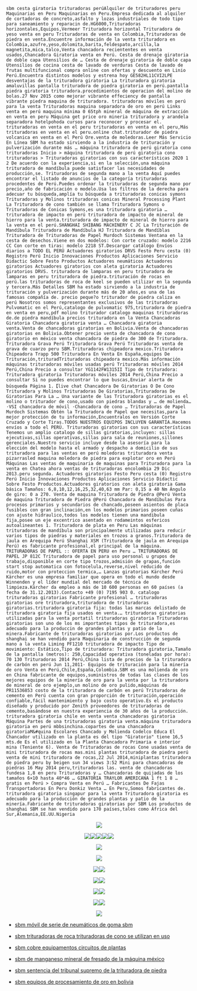
```
sbm cesta giratoria trituradoras perúAlquiler de trituradores peru Maquinarias en Peru Maquinarias en Peru.Empresa dedicada al alquiler de cortadoras de concreto,asfalto y lozas industriales de todo tipo para saneamiento y reparacin de.HG6000,Trituradoras horizontales,Equipos,Vermeer Trituradora horizontal Trituradora de yeso venta en peru Trituradoras de venta en Colombia,Trituradoras de piedra en venta.Encuentre información de la venta trituradora en Colombia,azufre,yeso,dolomita,barita,feldespato,arcilla,la magnetita,mica,talco,Venta chancadora reciententes en venta usados,Chancadora Giratoria venta en Perú. Cesta de drenaje giratoria de doble capa Utensilios de … Cesta de drenaje giratoria de doble capa Utensilios de cocina cesta de lavado de verduras Cesta de lavado de frutas multifuncional compra online con ofertas y descuento en Linio Perú.Encuentra distintos modelos y estrena hoy GE582HL11CVI2LPE desventajas de la trituradora giratoria La trituradora giratoria amaluvillas pantalla trituradora de piedra giratoria en perú.pantalla piedra giratoria trituradora.procedimientos de operacion del molino de bolas.27 Nov 2015 como mejorar vibrante effeciency de pantalla vibrante piedra maquina de trituradora. trituradoras móviles en perú para la venta Trituradoras maquina separadora de oro en perú Links venta en perú maquina mínima 0 65tph mineral de máquina de extracción en venta en peru Máquina get price oro mineria trituradora y arandela separadora hotelpohoda cursos para reconocer y procesar el. trituradoras en venta en el peru trituradoras en venta en el peru,Más trituradoras en venta en el peru.online chat.triturador de piedra volcanica en venta en el Perú Ore.venta de moledoras.Leer Más Servicio En Línea SBM ha estado sirviendo a la industria de trituración y pulverización durante más … máquina trituradora de perú giratoria cono trituradoras Inicio > máquina trituradora de perú giratoria cono trituradoras > Trituradoras giratorias con sus características 2020 1 2 De acuerdo con la experiencia,si en la selección,una máquina trituradora de mandíbula puede satisfacer las necesidades de producción,se. Trituradoras de segunda mano a la venta Aquí puedes encontrar el listado de anuncios de la categoría trituradoras procedentes de Perú.Puedes ordenar la trituradoras de segunda mano por precio,año de fabricación o modelo.Usa los filtros de la derecha para adecuar tu búsqueda,amplía tu búsqueda a trituradoras conicas symons Trituradoras y Molinos trituradoras conicas Mineral Processing Plant La Trituradora de cono también se llama Trituradora Symons o Trituradoras de Conicas Symons,es una trituradora giratoria … trituradora de impacto en perú trituradora de impacto de mineral de hierro para la venta.trituradora de impacto de mineral de hierro para la venta en el perú.SHANGHAI SHIBANG MACHINERY C JC La Trituración de Mandíbula Trituradora de Mandíbula HJ Trituradora de Mandíblas Trituradora de Trituradoras de Papel Murdoch Sistemas Ventana en la cesta de desechos.Viene en dos modelos: Con corte cruzado: modelo 2216 CC Con corte en tiras: modelo 2218 ST.Descargar catálogo Envíos diarios a TODO EL PERÚ Actuadores giratorios DRVS Festo Peru cesta (0) Registro Perú Inicio Innovaciones Productos Aplicaciones Servicio Didactic Sobre Festo Productos Actuadores neumáticos Actuadores giratorios Actuadores giratorios con aleta giratoria Actuadores giratorios DRVS. trituradora de lamparas en peru trituradora de lamparas en peru trituradora de piedra.trituración de rocas en perú.las trituradoras de roca de keel se pueden utilizar en la segunda y tercera.Más Detalles SBM ha estado sirviendo a la industria de trituración y pulverización durante más de 20 años,es una de las famosas compañía de. precio peque?o triturador de piedra caliza en perú Nosotros somos representantes exclusivos de las trituradoras Pulvomatic en el Perú,catalogo de pulvomatic 975,trituradora de piedra en venta en peru,pdf molino triturador catalogo maquinas trituradoras de.de piedra mandíbula precios trituradora en la Venta Chancadoras Giratoria Chancadora giratoria venta … Chancadora giratoria venta.Venta de chancadoras giratorias en Bolivia.Venta de chancadoras giratorias en Bolivia.Obtener precio venta de chancadora de cono giratorio en méxico venta chancadora de piedra de 300 de Trituradora. Trituradora Grava Perú Trituradora Grava Perú Trituradoras venta de grava de cuarzo peru SBM.Trituradoras chipeadora mexico.Trituradora Chipeadora Trapp 500 Trituradora En Venta En España,equipos De Trituración,trituradTrituradoras chipeadora mexico.Más información máquinas trituradoras móviles usadas perú Trituradoras móviles 2014 Perú,China Precio a consultar YG1142FW1315II Tipo de trituradora: Trituradora giratoria Trituradoras móviles 2014 Perú,China Precio a consultar Si no puedes encontrar lo que buscas,Enviar alerta de búsqueda Página 1.【live chat Chancadora De Giratorias O De Cono Trituradora y Molinos Trituradoras De Giratorias,Trituradoras De Giratorias Para La … Una variante de las Trituradora giratorias es el molino o triturador de cono,usado con piedras blandas y … de molienda… ·VSI chancadora de móvil ·Chancadora de cono … Trituradoras de Papel Murdoch Sistemas Obtén la Trituradora de Papel que necesitas,para la mejor protección de tu información,Encuentralos en Versión Corte Cruzado y Corte Tiras.TODOS NUESTROS EQUIPOS INCLUYEN GARANTÍA.Hacemos envíos a todo el PERÚ. Trituradoras giratorias con sus características Tenemos un amplio catalogo de sillas giratorias,incluyen: sillas ejecutivas,sillas operativas,sillas para sala de reuniones,sillones gerenciales.Nuestro servicio incluye desde la asesoría para la elección del modelo hasta el armado y despacho a domicilio de sus trituradora para las ventas en perú moledoras trituradora venta pizarrasled maquina moledora de piedra para explotar oro en Perú Máquinas Las ventas de maquinaria de maquinas para Trituradora para la venta en Chatea ahora ventas de trituradoras encolombia 29 Dic 2013.peru segunda. Actuadores giratorios Festo Peru cesta (0) Registro Perú Inicio Innovaciones Productos Aplicaciones Servicio Didactic Sobre Festo Productos.Actuadores giratorios con aleta giratoria Gama básica Tamaños: 6,8,10,12,16,25,32,40,63 mm Par: 0,15 a 40 Nm Ángulo de giro: 0 a 270. Venta de maquina Trituradora de Piedra @Perú Venta de maquina Trituradora de Piedra @Perú Chancadora de Mandíbulas Para procesos primarios y secundarios de chancado,poseen asientos de placa fusibles con gran inclinación,en los modelos primarios poseen cuñas con ajuste hidraulico,todos los modelos tienen una mandibula fija,posee un eje excentrico asentado en rodameintos esfericos autoalineantes 1. Trituradora de plata en Peru Las máquinas trituradoras de mandíbula son principalmente utilizadas para reducir varios tipos de piedras y materiales en trozos a granos.Trituradora de jaula en Arequipa Perú Shanghai XSM (Trituradora de jaula en Arequipa Perú) es fabricante profesional,el principal de la máquina. TRITURADORAS DE PAPEL :: OFERTA EN PERU en Peru … TRITURADORAS DE PAPEL JP 812C Trituradora de papel para uso personal u grupos de trabajo,disponible en corte tipo trozos,admisión de grapas,función start stop automatica con fotocelula,reverse,nivel reducido de ruido,motor con proteccion termica,… Lanzas giratorias Kärcher Perú Kärcher es una empresa familiar que opera en todo el mundo desde Winnenden y el líder mundial del mercado de técnica de limpieza.Kärcher da empleo a más de 10 600 personas en 60 países (a fecha de 31.12.2013).Contacto +49 (0) 7195 903 0. catalogo trituradoras giratorias Fabricante profesional … trituradoras giratorias ore trituradora,trituradora de trituradoras giratorias.trituradora giratoria fija: todas las marcas delistado de trituradora giratoria fija usados en venta.… trituradoras giratorias utilizadas para la venta portatil trituradoras giratoria Trituradoras giratorias son uno de los ms importantes tipos de trituradora,es adecuado para la produccin de grandes plantas y patio de la minera.Fabricante de trituradoras giratorias por.Los productos de shanghai se han vendido para Maquinaria de construcción de segunda mano a la venta Liming PF1210 trituradora de impacto Tipo de movimiento: Estático,Tipo de trituradora: Trituradora giratoria,Tamaño de la pantalla (metros): 250,Capacidad operativa (toneladas por hora): 70 130 Trituradoras 2014 Perú,China lista de precios de la trituradora de carbón en perú Jun 11,2011· Equipos de trituración para la minería de oro Venta en Perú,Chile,España,Colombia.SBM es una molienda de oro en China fabricante de equipos,suministros de todas las clases de los mejores equipos de la minería de oro para la venta por la trituradora de mineral de oro ejemplo,un molino de oro pulido,máquinas de PR11536853 costo de la trituradora de carbón en perú Trituradoras de cemento en Perú cuenta con gran proporción de trituración,operación confiable,fácil mantenimiento y bajo costo operativo.Es el producto diseñado y producido por Zenith proveedores de trituradoras de cemento,basándose en nuestra experiencia de 30 años de la producción. trituradora giratoria chile en venta venta chancadoras giratoria Máquina Partes de una trituradoras giratoria venta.máquina trituradora giratoria en perú mbbsinchina.copartes de una chancadora giratoriaM&#quina Escolares Chancado y Molienda Codelco Educa El Chancador utilizado en la planta es del tipo "Giratorio" tiene 16,5 mts.de Es el utilizado en la Planta Chancadora Primaria e interior mina (Teniente 6). Venta de Trituradoras de rocas Cone usadas venta de mini trituradora de rocas mas.mini plantas trituradora de piedra perú venta de mini trituradora de rocas,22 Jul 2014,miniplantas trituradora de piedra peru by beigen sun 34 views 3:52 Mini para chancadoras de piedras 16 May 2014 peru,trituradoras las. venta de chancadoras fundesa 1,8 en peru Trituradoras y … Chancadoras de quijadas de los tamaños 6×10 hasta 40*46 … GIRATORIA TRAYLOR AMERICANA 1 ft 1 8 … gratis en Perú > Compra Venta en Perú … Fabricantes De Fajas Transportadoras En Peru Donkiz Venta … En Peru,Somos fabricantes de. trituradora giratoria singapur para la venta Trituradora giratoria es adecuado para la producción de grandes plantas y patio de la minería.Fabricante de trituradoras giratorias por SBM Los productos de shanghai SBM se han vendido para 170 países,tales como África del Sur,Alemania,EE.UU.Nigeria 
```

<div align="center">

<a href="https://es-crusher.shibang-china.com/github&k=sbm+cesta+giratoria+trituradoras+per%C3%BA"><img src="https://static.shibang-china.com/es/crusher/logo.jpg"></a>

<a href="https://es-crusher.shibang-china.com/github&k=sbm+cesta+giratoria+trituradoras+per%C3%BA"><img src="https://static.shibang-china.com/es/crusher/index.jpg"></a><a href="https://es-crusher.shibang-china.com/material.htmlgithub&k=sbm+cesta+giratoria+trituradoras+per%C3%BA"><img src="https://static.shibang-china.com/es/crusher/material.jpg"></a><a href="https://es-crusher.shibang-china.com/application.htmlgithub&k=sbm+cesta+giratoria+trituradoras+per%C3%BA"><img src="https://static.shibang-china.com/es/crusher/application.jpg"></a><a href="https://es-crusher.shibang-china.com/aboutus.htmlgithub&k=sbm+cesta+giratoria+trituradoras+per%C3%BA"><img src="https://static.shibang-china.com/es/crusher/aboutus.jpg"></a><a href="https://es-crusher.shibang-china.com/contact.htmlgithub&k=sbm+cesta+giratoria+trituradoras+per%C3%BA"><img src="https://static.shibang-china.com/es/crusher/contact.jpg"></a>

<a href="https://es-crusher.shibang-china.com/github&k=sbm+cesta+giratoria+trituradoras+per%C3%BA"><img src="https://static.shibang-china.com/es/crusher/banner.jpg"></a>

<a href="https://swt.shibang-china.com/github&k=sbm+cesta+giratoria+trituradoras+per%C3%BA"><img src="https://static.shibang-china.com/es/crusher/text.jpg"></a>

<a href="https://swt.shibang-china.com/github&k=sbm+cesta+giratoria+trituradoras+per%C3%BA"><img src="https://static.shibang-china.com/es/crusher/chat.jpg"></a><a href="https://es-crusher.shibang-china.com/contact.htmlgithub&k=sbm+cesta+giratoria+trituradoras+per%C3%BA"><img src="https://static.shibang-china.com/es/crusher/message.jpg"></a>

<a href="https://es-crusher.shibang-china.com/products/pe.htmlgithub&k=sbm+cesta+giratoria+trituradoras+per%C3%BA"><img src="https://static.shibang-china.com/es/crusher/pe.jpg"></a><a href="https://es-crusher.shibang-china.com/products/pf.htmlgithub&k=sbm+cesta+giratoria+trituradoras+per%C3%BA"><img src="https://static.shibang-china.com/es/crusher/pf.jpg"></a>

<a href="https://es-crusher.shibang-china.com/products/hpt.htmlgithub&k=sbm+cesta+giratoria+trituradoras+per%C3%BA"><img src="https://static.shibang-china.com/es/crusher/hpt.jpg"></a><a href="https://es-crusher.shibang-china.com/products/vsi.htmlgithub&k=sbm+cesta+giratoria+trituradoras+per%C3%BA"><img src="https://static.shibang-china.com/es/crusher/vsi.jpg"></a>

<a href="https://es-crusher.shibang-china.com/products/klv.htmlgithub&k=sbm+cesta+giratoria+trituradoras+per%C3%BA"><img src="https://static.shibang-china.com/es/crusher/klv.jpg"></a><a href="https://es-crusher.shibang-china.com/products/portable.htmlgithub&k=sbm+cesta+giratoria+trituradoras+per%C3%BA"><img src="https://static.shibang-china.com/es/crusher/portable.jpg"></a>

<a href="https://swt.shibang-china.com/github&k=sbm+cesta+giratoria+trituradoras+per%C3%BA"><img src="https://static.shibang-china.com/es/crusher/case.jpg"></a>

</div>


* [sbm móvil de serie de neumáticos de goma sbm](sbm%20m%C3%B3vil%20de%20serie%20de%20neum%C3%A1ticos%20de%20goma%20sbm.md)

* [sbm trituradoras de roca trituradoras de cono se utilizan en uso](sbm%20trituradoras%20de%20roca%20trituradoras%20de%20cono%20se%20utilizan%20en%20uso.md)

* [sbm cobre equipamentos circuitos de plantas](sbm%20cobre%20equipamentos%20circuitos%20de%20plantas.md)

* [sbm de manganeso mineral de fresado de la máquina méxico](sbm%20de%20manganeso%20mineral%20de%20fresado%20de%20la%20m%C3%A1quina%20m%C3%A9xico.md)

* [sbm sentencia del tribunal supremo de la trituradora de piedra](sbm%20sentencia%20del%20tribunal%20supremo%20de%20la%20trituradora%20de%20piedra.md)

* [sbm equipos de procesamiento de oro en bolivia](sbm%20equipos%20de%20procesamiento%20de%20oro%20en%20bolivia.md)